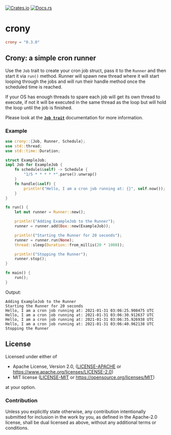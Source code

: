 [![Crates.io](https://img.shields.io/crates/v/crony.svg)](https://crates.io/crates/crony)
[![Docs.rs](https://docs.rs/crony/badge.svg)](https://docs.rs/crony)

# crony

```toml
crony = "0.3.0"
```

## Crony: a simple cron runner

Use the `Job` trait to create your cron job struct, pass it to the `Runner` and then start it via `run()` method.
Runner will spawn new thread where it will start looping through the jobs and will run their handle
method once the scheduled time is reached.

If your OS has enough threads to spare each job will get its own thread to execute, if not it will be
executed in the same thread as the loop but will hold the loop until the job is finished.

Please look at the [**`Job trait`**](./trait.Job.html) documentation for more information.

### Example
```rust
use crony::{Job, Runner, Schedule};
use std::thread;
use std::time::Duration;

struct ExampleJob;
impl Job for ExampleJob {
    fn schedule(&self) -> Schedule {
        "1/5 * * * * *".parse().unwrap()
    }
    fn handle(&self) {
        println!("Hello, I am a cron job running at: {}", self.now());
    }
}

fn run() {
    let mut runner = Runner::new();

    println!("Adding ExampleJob to the Runner");
    runner = runner.add(Box::new(ExampleJob));

    println!("Starting the Runner for 20 seconds");
    runner = runner.run(None);
    thread::sleep(Duration::from_millis(20 * 1000));

    println!("Stopping the Runner");
    runner.stop();
}

fn main() {
    run();
}
```

Output:
```shell
Adding ExampleJob to the Runner
Starting the Runner for 20 seconds
Hello, I am a cron job running at: 2021-01-31 03:06:25.908475 UTC
Hello, I am a cron job running at: 2021-01-31 03:06:30.912637 UTC
Hello, I am a cron job running at: 2021-01-31 03:06:35.926938 UTC
Hello, I am a cron job running at: 2021-01-31 03:06:40.962138 UTC
Stopping the Runner
```

## License

Licensed under either of

* Apache License, Version 2.0, ([LICENSE-APACHE](LICENSE-APACHE) or https://www.apache.org/licenses/LICENSE-2.0)
* MIT license ([LICENSE-MIT](LICENSE-MIT) or https://opensource.org/licenses/MIT)

at your option.

### Contribution

Unless you explicitly state otherwise, any contribution intentionally
submitted for inclusion in the work by you, as defined in the Apache-2.0
license, shall be dual licensed as above, without any additional terms or
conditions.
